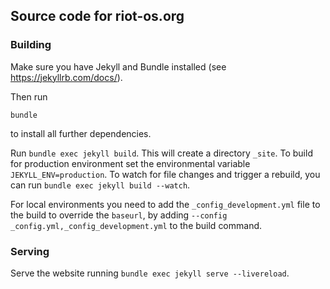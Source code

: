 ## Source code for riot-os.org

### Building
Make sure you have Jekyll and Bundle installed (see https://jekyllrb.com/docs/).

Then run

```
bundle
```

to install all further dependencies.

Run `bundle exec jekyll build`. This will create a directory `_site`.  To build
for production environment set the environmental variable
`JEKYLL_ENV=production`.  To watch for file changes and trigger a rebuild, you
can run `bundle exec jekyll build --watch`.

For local environments you need to add the `_config_development.yml` file to the
build to override the `baseurl`, by adding `--config _config.yml,_config_development.yml` to
the build command.

### Serving

Serve the website running `bundle exec jekyll serve --livereload`.
